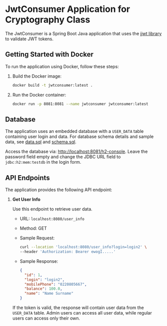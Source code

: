 # JwtConsumer Application for Cryptography Class

The JwtConsumer is a Spring Boot Java application that uses the [jjwt library](https://github.com/jwtk/jjwt) to validate JWT tokens.

## Getting Started with Docker

To run the application using Docker, follow these steps:

1. Build the Docker image:

   ```bash
   docker build -t jwtconsumer:latest .
   ```

2. Run the Docker container:

   ```bash
   docker run -p 8081:8081 --name jwtconsumer jwtconsumer:latest
   ```

## Database

The application uses an embedded database with a `USER_DATA` table containing user login and data. For database schema details and sample data, see [data.sql](jwtproducer/src/main/resources/data.sql) and [schema.sql](jwtproducer/src/main/resources/schema.sql).

Access the database via: [http://localhost:8081/h2-console](http://localhost:8081/h2-console). Leave the password field empty and change the JDBC URL field to `jdbc:h2:mem:testdb` in the login form.

## API Endpoints

The application provides the following API endpoint:

1. **Get User Info**

   Use this endpoint to retrieve user data. 

   - URL: `localhost:8080/user_info`
   - Method: GET
   - Sample Request:

     ```bash
     curl --location 'localhost:8080/user_info?login=login2' \
     --header 'Authorization: Bearer ewogI.....'
     ```

   - Sample Response:

     ```json
     {
       "id": 1,
       "login": "login2",
       "mobilePhone": "0220805667",
       "balance": 100.0,
       "name": "Name Surname"
     }
     ```

   If the token is valid, the response will contain user data from the `USER_DATA` table. Admin users can access all user data, while regular users can access only their own.